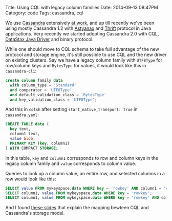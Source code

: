 Title: Using CQL with legacy column families
Date: 2014-09-13 08:47PM
Category: code
Tags: cassandra, cql

We use [Cassandra](http://cassandra.apache.org/) extensively [at work](http://www.slideshare.net/JimmyMrdell/playlists-at-spotify-cassandra-summit-london-2013?related=1), and up till recently we've been using mostly Cassandra 1.2 with [Astyanax](https://github.com/Netflix/astyanax) and [Thrift](https://thrift.apache.org/) protocol in Java applications. Very recently we started adopting Cassandra 2.0 with CQL, [DataStax Java Driver](https://github.com/datastax/java-driver) and binary protocol.

While one should move to CQL schema to take full advantage of the new protocol and storage engine, it's still possible to use CQL and the new driver on existing clusters. Say we have a legacy column family with `UTF8Type` for row/column keys and `BytesType` for values, it would look like this in `cassandra-cli`:

```sql
create column family data
  with column_type = 'Standard'
  and comparator = 'UTF8Type'
  and default_validation_class = 'BytesType'
  and key_validation_class = 'UTF8Type';
```

And this in `cqlsh` after setting `start_native_transport: true` in `cassandra.yaml`:

```sql
CREATE TABLE data (
  key text,
  column1 text,
  value blob,
  PRIMARY KEY (key, column1)
) WITH COMPACT STORAGE;
```

In this table, `key` and `column1` corresponds to row and column keys in the legacy column family and `value` corresponds to column value.

Queries to look up a column value, an entire row, and selected columns in a row would look like this:

```sql
SELECT value FROM mykeyspace.data WHERE key = 'rowkey' AND column1 = 'colkey';
SELECT column1, value FROM mykeyspace.data WHERE key = 'rowkey';
SELECT column1, value FROM mykeyspace.data WHERE key = 'rowkey' AND column1 IN ('colkey1', 'colkey2');
```

And I found [these slides](http://www.slideshare.net/DataStax/understanding-how-cql3-maps-to-cassandras-internal-data-structure) that explain the mapping bewteen CQL and Cassandra's storage model.
